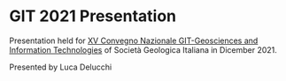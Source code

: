 # GIT 2021 Presentation

Presentation held for [XV Convegno Nazionale GIT-Geosciences and Information Technologies](https://gitonline.org/category/ripatransone-2021/) of Società Geologica Italiana in Dicember 2021.

Presented by Luca Delucchi
